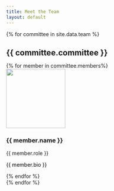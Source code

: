 ```yaml
---
title: Meet the Team
layout: default
---
```


<section id="team" class="team-clean">
    <div class="container">
        {% for committee in site.data.team %}
        <div class="col-10 offset-1 text-center">
            <div class="intro">
                <h2 class="text-center" style="margin-bottom: 0px;">{{ committee.committee }}</h2>
            </div>
            <p></p>
        </div>
        <div class="row people">
            {% for member in committee.members%}
            <div class="col-md-6 col-lg-4 item"><img class="rounded-circle" src="/img/{{ member.image }}" style="width: 160px">
                <h3 class="name">{{ member.name }}<br></h3>
                <p class="title">{{ member.role }}</p>
                <p class="description" style="color: #000;" markdown="1">{{ member.bio }}<br></p>
            </div>
            {% endfor %}
        </div>
        {% endfor %}
    </div>
</section>